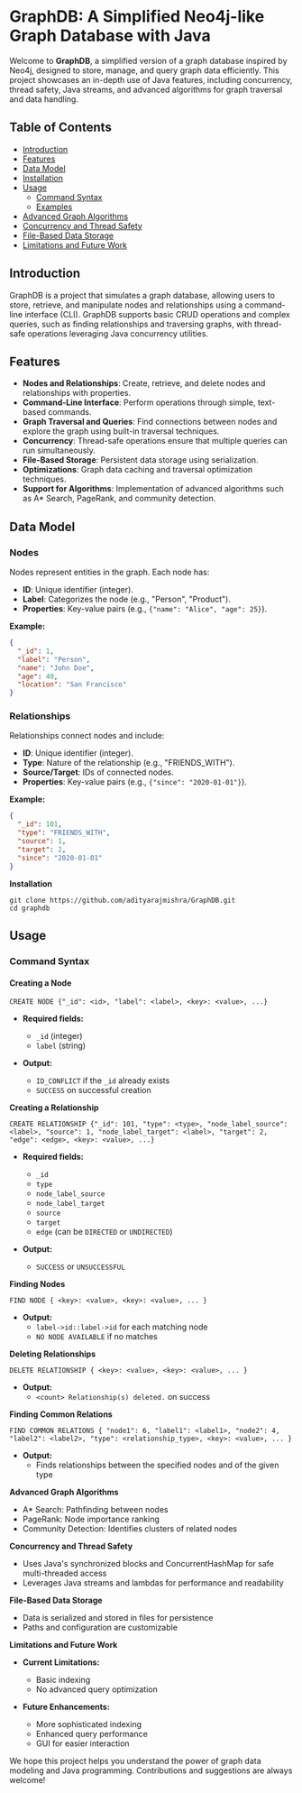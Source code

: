 # GraphDB: A Simplified Neo4j-like Graph Database with Java

Welcome to **GraphDB**, a simplified version of a graph database inspired by Neo4j, designed to store, manage, and query graph data efficiently. This project showcases an in-depth use of Java features, including concurrency, thread safety, Java streams, and advanced algorithms for graph traversal and data handling.

## Table of Contents
- [Introduction](#introduction)
- [Features](#features)
- [Data Model](#data-model)
- [Installation](#installation)
- [Usage](#usage)
    - [Command Syntax](#command-syntax)
    - [Examples](#examples)
- [Advanced Graph Algorithms](#advanced-graph-algorithms)
- [Concurrency and Thread Safety](#concurrency-and-thread-safety)
- [File-Based Data Storage](#file-based-data-storage)
- [Limitations and Future Work](#limitations-and-future-work)

## Introduction
GraphDB is a project that simulates a graph database, allowing users to store, retrieve, and manipulate nodes and relationships using a command-line interface (CLI). GraphDB supports basic CRUD operations and complex queries, such as finding relationships and traversing graphs, with thread-safe operations leveraging Java concurrency utilities.

## Features
- **Nodes and Relationships**: Create, retrieve, and delete nodes and relationships with properties.
- **Command-Line Interface**: Perform operations through simple, text-based commands.
- **Graph Traversal and Queries**: Find connections between nodes and explore the graph using built-in traversal techniques.
- **Concurrency**: Thread-safe operations ensure that multiple queries can run simultaneously.
- **File-Based Storage**: Persistent data storage using serialization.
- **Optimizations**: Graph data caching and traversal optimization techniques.
- **Support for Algorithms**: Implementation of advanced algorithms such as A* Search, PageRank, and community detection.

## Data Model
### Nodes
Nodes represent entities in the graph. Each node has:
- **ID**: Unique identifier (integer).
- **Label**: Categorizes the node (e.g., "Person", "Product").
- **Properties**: Key-value pairs (e.g., `{"name": "Alice", "age": 25}`).

**Example:**
```json
{
  "_id": 1,
  "label": "Person",
  "name": "John Doe",
  "age": 40,
  "location": "San Francisco"
}
```

### Relationships

Relationships connect nodes and include:

-   **ID**: Unique identifier (integer).
-   **Type**: Nature of the relationship (e.g., "FRIENDS_WITH").
-   **Source/Target**: IDs of connected nodes.
-   **Properties**: Key-value pairs (e.g., `{"since": "2020-01-01"}`).

**Example:**
```json
{
  "_id": 101,
  "type": "FRIENDS_WITH",
  "source": 1,
  "target": 2,
  "since": "2020-01-01"
}
```

**Installation**
```
git clone https://github.com/adityarajmishra/GraphDB.git
cd graphdb
```

Usage
-----

### Command Syntax

#### Creating a Node
```
CREATE NODE {"_id": <id>, "label": <label>, <key>: <value>, ...}
```
* **Required fields:**
    * `_id` (integer)
    * `label` (string)

* **Output:**
    * `ID_CONFLICT` if the `_id` already exists
    * `SUCCESS` on successful creation

**Creating a Relationship**
```
CREATE RELATIONSHIP {"_id": 101, "type": <type>, "node_label_source": <label>, "source": 1, "node_label_target": <label>, "target": 2, "edge": <edge>, <key>: <value>, ...}
```
* **Required fields:**
    * `_id`
    * `type`
    * `node_label_source`
    * `node_label_target`
    * `source`
    * `target`
    * `edge` (can be `DIRECTED` or `UNDIRECTED`)

* **Output:**
    * `SUCCESS` or `UNSUCCESSFUL`

**Finding Nodes**
```
FIND NODE { <key>: <value>, <key>: <value>, ... }
```
* **Output:**
    * `label->id::label->id` for each matching node
    * `NO NODE AVAILABLE` if no matches

**Deleting Relationships**
```
DELETE RELATIONSHIP { <key>: <value>, <key>: <value>, ... }
```
* **Output:**
    * `<count> Relationship(s) deleted.` on success

**Finding Common Relations**
```
FIND COMMON RELATIONS { "node1": 6, "label1": <label1>, "node2": 4, "label2": <label2>, "type": <relationship_type>, <key>: <value>, ... }
```
* **Output:**
    * Finds relationships between the specified nodes and of the given type

**Advanced Graph Algorithms**

* A* Search: Pathfinding between nodes
* PageRank: Node importance ranking
* Community Detection: Identifies clusters of related nodes

**Concurrency and Thread Safety**

* Uses Java's synchronized blocks and ConcurrentHashMap for safe multi-threaded access
* Leverages Java streams and lambdas for performance and readability

**File-Based Data Storage**

* Data is serialized and stored in files for persistence
* Paths and configuration are customizable

**Limitations and Future Work**

* **Current Limitations:**
    * Basic indexing
    * No advanced query optimization

* **Future Enhancements:**
    * More sophisticated indexing
    * Enhanced query performance
    * GUI for easier interaction

We hope this project helps you understand the power of graph data modeling and Java programming. Contributions and suggestions are always welcome!


